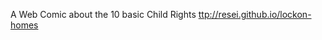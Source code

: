 A Web Comic about the 10 basic Child Rights <a href="http://resei.github.io/lockon-homes">ttp://resei.github.io/lockon-homes</a>
